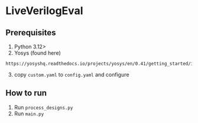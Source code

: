 # LiveVerilogEval

## Prerequisites
1. Python 3.12>
2. Yosys (found here)
```
https://yosyshq.readthedocs.io/projects/yosys/en/0.41/getting_started/installation.html#
```
3. copy `custom.yaml` to `config.yaml` and configure 

## How to run
1. Run `process_designs.py`
2. Run `main.py`